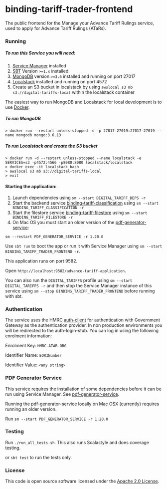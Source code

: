 
# binding-tariff-trader-frontend

The public frontend for the Manage your Advance Tariff Rulings service, used to apply for Advance Tariff Rulings (ATaRs).

### Running

##### To run this Service you will need:

1) [Service Manager](https://github.com/hmrc/service-manager) installed
2) [SBT](https://www.scala-sbt.org) Version `>=1.x` installed
3) [MongoDB](https://www.mongodb.com/) version `>=3.6` installed and running on port 27017
4) [Localstack](https://github.com/localstack/localstack) installed and running on port 4572
5) Create an S3 bucket in localstack by using `awslocal s3 mb s3://digital-tariffs-local` within the localstack container

The easiest way to run MongoDB and Localstack for local development is to use [Docker](https://docs.docker.com/get-docker/).

##### To run MongoDB

```
> docker run --restart unless-stopped -d -p 27017-27019:27017-27019 --name mongodb mongo:3.6.13
```

##### To run Localstack and create the S3 bucket

```
> docker run -d --restart unless-stopped --name localstack -e SERVICES=s3 -p4572:4566 -p8080:8080 localstack/localstack
> docker exec -it localstack bash
> awslocal s3 mb s3://digital-tariffs-local
> exit
```

#### Starting the application:
 
1) Launch dependencies using `sm --start DIGITAL_TARIFF_DEPS -r`
2) Start the backend service [binding-tariff-classification](https://github.com/hmrc/binding-tariff-classification) using `sm --start BINDING_TARIFF_CLASSIFICATION -r`
3) Start the filestore service [binding-tariff-filestore](https://github.com/hmrc/binding-tariff-filestore) using `sm --start BINDING_TARIFF_FILESTORE -r`
5) On Mac OS you must start an older version of the [pdf-generator-service](https://github.com/hmrc/pdf-generator-service):
```
sm --restart PDF_GENERATOR_SERVICE -r 1.20.0
```

Use `sbt run` to boot the app or run it with Service Manager using `sm --start BINDING_TARIFF_TRADER_FRONTEND -r`.

This application runs on port 9582.

Open `http://localhost:9582/advance-tariff-application`.

You can also run the `DIGITAL_TARIFFS` profile using `sm --start DIGITAL_TARIFFS -r` and then stop the Service Manager instance of this service using `sm --stop BINDING_TARIFF_TRADER_FRONTEND` before running with sbt.

### Authentication

The service uses the HMRC [auth-client](https://github.com/hmrc/auth-client) for authentication with Government Gateway as the authentication provider. In non production environments you will be redirected to the auth-login-stub. You can log in using the following enrolment information:

Enrolment Key: `HMRC-ATAR-ORG`

Identifier Name: `EORINumber`

Identifier Value: `<any string>`

### PDF Generator Service

This service requires the installation of some dependencies before it can be run using Service Manager. See [pdf-generator-service](https://github.com/hmrc/pdf-generator-service).

Running the pdf-generator-service locally on Mac OSX (currently) requires running an older version.  

Run `sm --start PDF_GENERATOR_SERVICE -r 1.20.0`

### Testing

Run `./run_all_tests.sh`. This also runs Scalastyle and does coverage testing.

or `sbt test` to run the tests only.

### License

This code is open source software licensed under the [Apache 2.0 License]("http://www.apache.org/licenses/LICENSE-2.0.html").
